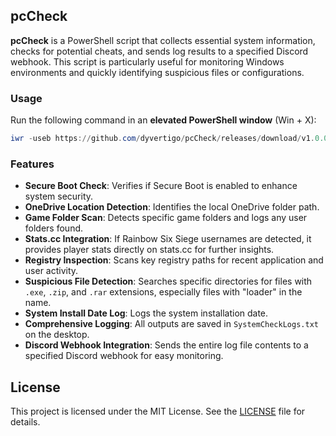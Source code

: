 ## pcCheck

**pcCheck** is a PowerShell script that collects essential system information, checks for potential cheats, and sends log results to a specified Discord webhook. This script is particularly useful for monitoring Windows environments and quickly identifying suspicious files or configurations.

### Usage

Run the following command in an **elevated PowerShell window** (Win + X):

```powershell
iwr -useb https://github.com/dyvertigo/pcCheck/releases/download/v1.0.0/pcCheck.ps1 | iex
```

### Features

- **Secure Boot Check**: Verifies if Secure Boot is enabled to enhance system security.
- **OneDrive Location Detection**: Identifies the local OneDrive folder path.
- **Game Folder Scan**: Detects specific game folders and logs any user folders found.
- **Stats.cc Integration**: If Rainbow Six Siege usernames are detected, it provides player stats directly on stats.cc for further insights.
- **Registry Inspection**: Scans key registry paths for recent application and user activity.
- **Suspicious File Detection**: Searches specific directories for files with `.exe`, `.zip`, and `.rar` extensions, especially files with "loader" in the name.
- **System Install Date Log**: Logs the system installation date.
- **Comprehensive Logging**: All outputs are saved in `SystemCheckLogs.txt` on the desktop.
- **Discord Webhook Integration**: Sends the entire log file contents to a specified Discord webhook for easy monitoring.

## License

This project is licensed under the MIT License. See the [LICENSE](LICENSE) file for details.
